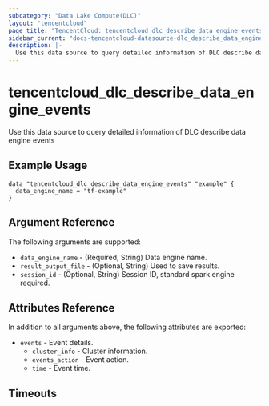 ```yaml
---
subcategory: "Data Lake Compute(DLC)"
layout: "tencentcloud"
page_title: "TencentCloud: tencentcloud_dlc_describe_data_engine_events"
sidebar_current: "docs-tencentcloud-datasource-dlc_describe_data_engine_events"
description: |-
  Use this data source to query detailed information of DLC describe data engine events
---
```


# tencentcloud_dlc_describe_data_engine_events

Use this data source to query detailed information of DLC describe data engine events

## Example Usage

```hcl
data "tencentcloud_dlc_describe_data_engine_events" "example" {
  data_engine_name = "tf-example"
}
```

## Argument Reference

The following arguments are supported:

* `data_engine_name` - (Required, String) Data engine name.
* `result_output_file` - (Optional, String) Used to save results.
* `session_id` - (Optional, String) Session ID, standard spark engine required.

## Attributes Reference

In addition to all arguments above, the following attributes are exported:

* `events` - Event details.
  * `cluster_info` - Cluster information.
  * `events_action` - Event action.
  * `time` - Event time.


## Timeouts

<no value>


